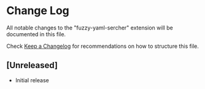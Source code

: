 # Change Log

All notable changes to the "fuzzy-yaml-sercher" extension will be documented in this file.

Check [Keep a Changelog](http://keepachangelog.com/) for recommendations on how to structure this file.

## [Unreleased]

- Initial release